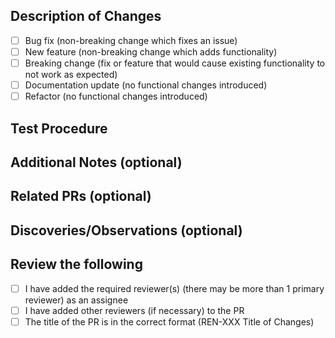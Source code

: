 <!--- Provide a one-line summary of your changes in the Title above. Make sure to add the ticket number (REN-XXX) in the title. -->

## Description of Changes
<!--- What types of changes does your code introduce? Put an `x` in all the boxes that apply: -->
- [ ] Bug fix (non-breaking change which fixes an issue)
- [ ] New feature (non-breaking change which adds functionality)
- [ ] Breaking change (fix or feature that would cause existing functionality to not work as expected)
- [ ] Documentation update (no functional changes introduced)
- [ ] Refactor (no functional changes introduced)
<!--- Describe your changes in detail -->
<!--- Are there any changes that will break existing Looks/Dashboards-->


## Test Procedure
<!--- Please describe in detail how you tested your changes. -->
<!--- Include details of your testing environment -->
<!--- and results of any automated test suites or manual test steps executed -->


## Additional Notes (optional)
<!--- Specific guidance for performing code review or areas that requires --> 
<!--- special attention. -->


## Related PRs (optional)


## Discoveries/Observations (optional)


## Review the following
<!--- Review the following -->
- [ ] I have added the required reviewer(s) (there may be more than 1 primary reviewer) as an assignee
- [ ] I have added other reviewers (if necessary) to the PR
- [ ] The title of the PR is in the correct format (REN-XXX Title of Changes)
